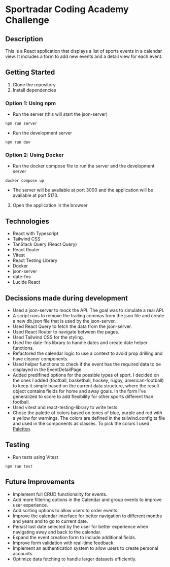# Sportradar Coding Academy Challenge

## Description

This is a React application that displays a list of sports events in a calendar view. It includes a form to add new events and a detail view for each event.

## Getting Started

1. Clone the repository
2. Install dependencies

### Option 1: Using npm

- Run the server (this will start the json-server)

```
npm run server
```

- Run the development server

```
npm run dev
```

### Option 2: Using Docker

- Run the docker compose file to run the server and the development server

```
docker compose up
```

- The server will be available at port 3000 and the application will be available at port 5173.

3. Open the application in the browser

## Technologies

- React with Typescript
- Tailwind CSS
- TanStack Query (React Query)
- React Router
- Vitest
- React Testing Library
- Docker
- json-server
- date-fns
- Lucide React

## Decissions made during development

- Used a json-server to mock the API. The goal was to simulate a real API.
- A script runs to remove the trailing commas from the json file and create a new db.json file that is used by the json-server.
- Used React Query to fetch the data from the json-server.
- Used React Router to navigate between the pages.
- Used Tailwind CSS for the styling.
- Used the date-fns library to handle dates and create date helper functions.
- Refactored the calendar logic to use a context to avoid prop drilling and have cleaner components.
- Used helper functions to check if the event has the required data to be displayed in the EventDetailPage.
- Added predifined options for the possible types of sport. I decided on the ones I added (football, basketball, hockey, rugby, american-football) to keep it simple based on the current data structure, where the result object contains fields for home and away goals. In the form I've generalized to score to add flexibility for other sports different than football.
- Used vitest and react-testing-library to write tests.
- Chose the palette of colors based on tones of blue, purple and red with a yellow for warnings. The colors are defined in the tailwind.config.ts file and used in the components as classes. To pick the colors I used [Paletton](https://paletton.com/).

## Testing

- Run tests using Vitest

```
npm run test
```

## Future Improvements

- Implement full CRUD functionality for events.
- Add more filtering options in the Calendar and group events to improve user experience.
- Add sorting options to allow users to order events.
- Improve the calendar interface for better navigation to different months and years and to go to current date.
- Persist last date selected by the user for better experience when navigating away and back to the calendar.
- Expand the event creation form to include additional fields.
- Improve form validation with real-time feedback.
- Implement an authentication system to allow users to create personal accounts.
- Optimize data fetching to handle larger datasets efficiently.
